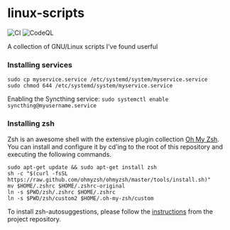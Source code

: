 # linux-scripts
![CI](https://github.com/AgenttiX/linux-scripts/workflows/CI/badge.svg)
![CodeQL](https://github.com/AgenttiX/linux-scripts/workflows/CodeQL/badge.svg)

A collection of GNU/Linux scripts I've found userful


### Installing services
```
sudo cp myservice.service /etc/systemd/system/myservice.service
sudo chmod 644 /etc/systemd/system/myservice.service
```

Enabling the Syncthing service: `sudo systemctl enable syncthing@myusername.service`


### Installing zsh
Zsh is an awesome shell with the extensive plugin collection [Oh My Zsh](https://ohmyz.sh/).
You can install and configure it by cd'ing to the root of this repository and executing the following commands.

```
sudo apt-get update && sudo apt-get install zsh
sh -c "$(curl -fsSL https://raw.github.com/ohmyzsh/ohmyzsh/master/tools/install.sh)"
mv $HOME/.zshrc $HOME/.zshrc-original
ln -s $PWD/zsh/.zshrc $HOME/.zshrc
ln -s $PWD/zsh/custom2 $HOME/.oh-my-zsh/custom
```

To install zsh-autosuggestions, please follow the
[instructions](https://github.com/zsh-users/zsh-autosuggestions/blob/master/INSTALL.md)
from the project repository.
